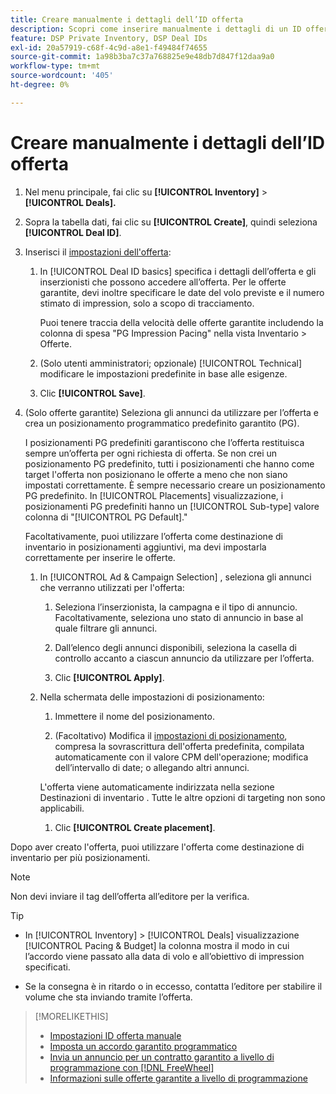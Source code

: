 ```yaml
---
title: Creare manualmente i dettagli dell’ID offerta
description: Scopri come inserire manualmente i dettagli di un ID offerta.
feature: DSP Private Inventory, DSP Deal IDs
exl-id: 20a57919-c68f-4c9d-a8e1-f49484f74655
source-git-commit: 1a98b3ba7c37a768825e9e48db7d847f12daa9a0
workflow-type: tm+mt
source-wordcount: '405'
ht-degree: 0%

---
```


# Creare manualmente i dettagli dell’ID offerta

1. Nel menu principale, fai clic su **[!UICONTROL Inventory]** > **[!UICONTROL Deals].**

1. Sopra la tabella dati, fai clic su **[!UICONTROL Create]**, quindi seleziona **[!UICONTROL Deal ID]**.

1. Inserisci il [impostazioni dell&#39;offerta](deal-id-settings.md):

   1. In [!UICONTROL Deal ID basics] specifica i dettagli dell’offerta e gli inserzionisti che possono accedere all’offerta. Per le offerte garantite, devi inoltre specificare le date del volo previste e il numero stimato di impression, solo a scopo di tracciamento.

      Puoi tenere traccia della velocità delle offerte garantite includendo la colonna di spesa &quot;PG Impression Pacing&quot; nella vista Inventario > Offerte.

   1. (Solo utenti amministratori; opzionale) [!UICONTROL Technical] modificare le impostazioni predefinite in base alle esigenze.

   1. Clic **[!UICONTROL Save]**.

1. (Solo offerte garantite) Seleziona gli annunci da utilizzare per l’offerta e crea un posizionamento programmatico predefinito garantito (PG).

   I posizionamenti PG predefiniti garantiscono che l’offerta restituisca sempre un’offerta per ogni richiesta di offerta. Se non crei un posizionamento PG predefinito, tutti i posizionamenti che hanno come target l&#39;offerta non posizionano le offerte a meno che non siano impostati correttamente. È sempre necessario creare un posizionamento PG predefinito. In [!UICONTROL Placements] visualizzazione, i posizionamenti PG predefiniti hanno un [!UICONTROL Sub-type] valore colonna di &quot;[!UICONTROL PG Default].&quot;

   Facoltativamente, puoi utilizzare l’offerta come destinazione di inventario in posizionamenti aggiuntivi, ma devi impostarla correttamente per inserire le offerte.

   1. In [!UICONTROL Ad & Campaign Selection] , seleziona gli annunci che verranno utilizzati per l&#39;offerta:

      1. Seleziona l’inserzionista, la campagna e il tipo di annuncio. Facoltativamente, seleziona uno stato di annuncio in base al quale filtrare gli annunci.

      1. Dall’elenco degli annunci disponibili, seleziona la casella di controllo accanto a ciascun annuncio da utilizzare per l’offerta.

      1. Clic **[!UICONTROL Apply]**.
   1. Nella schermata delle impostazioni di posizionamento:

      1. Immettere il nome del posizionamento.

      1. (Facoltativo) Modifica il [impostazioni di posizionamento](/help/dsp/campaign-management/placements/placement-settings.md), compresa la sovrascrittura dell&#39;offerta predefinita, compilata automaticamente con il valore CPM dell&#39;operazione; modifica dell’intervallo di date; o allegando altri annunci.

      L&#39;offerta viene automaticamente indirizzata nella sezione Destinazioni di inventario . Tutte le altre opzioni di targeting non sono applicabili.

      1. Clic **[!UICONTROL Create placement]**.



Dopo aver creato l&#39;offerta, puoi utilizzare l&#39;offerta come destinazione di inventario per più posizionamenti.

>[!NOTE]
>
> Non devi inviare il tag dell’offerta all’editore per la verifica.

>[!TIP]
>
>* In [!UICONTROL Inventory] > [!UICONTROL Deals] visualizzazione [!UICONTROL Pacing & Budget] la colonna mostra il modo in cui l’accordo viene passato alla data di volo e all’obiettivo di impression specificati.
>
>* Se la consegna è in ritardo o in eccesso, contatta l’editore per stabilire il volume che sta inviando tramite l’offerta.


>[!MORELIKETHIS]
>
>* [Impostazioni ID offerta manuale](deal-id-settings.md)
>* [Imposta un accordo garantito programmatico](programmatic-guaranteed-set-up.md)
>* [Invia un annuncio per un contratto garantito a livello di programmazione con [!DNL FreeWheel]](freewheel-submit.md)
>* [Informazioni sulle offerte garantite a livello di programmazione](programmatic-guaranteed-about.md)

<!-- >* [Specify Placements and Ads for a Private Deal](deal-id-attach-placements.md)-->
